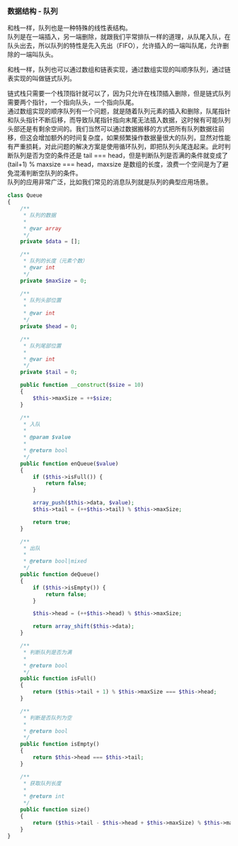 
### 数据结构 - 队列
和栈一样，队列也是一种特殊的线性表结构。  
队列是在一端插入，另一端删除，就跟我们平常排队一样的道理，从队尾入队，在队头出去，所以队列的特性是先入先出（FIFO），允许插入的一端叫队尾，允许删除的一端叫队头。  

和栈一样，队列也可以通过数组和链表实现，通过数组实现的叫顺序队列，通过链表实现的叫做链式队列。  

链式栈只需要一个栈顶指针就可以了，因为只允许在栈顶插入删除，但是链式队列需要两个指针，一个指向队头，一个指向队尾。  
通过数组实现的顺序队列有一个问题，就是随着队列元素的插入和删除，队尾指针和队头指针不断后移，而导致队尾指针指向末尾无法插入数据，这时候有可能队列头部还是有剩余空间的。我们当然可以通过数据搬移的方式把所有队列数据往前移，但这会增加额外的时间复杂度，如果频繁操作数据量很大的队列，显然对性能有严重损耗，对此问题的解决方案是使用循环队列，即把队列头尾连起来。此时判断队列是否为空的条件还是 tail === head，但是判断队列是否满的条件就变成了 (tail+1) % maxsize === head，maxsize 是数组的长度，浪费一个空间是为了避免混淆判断空队列的条件。  
队列的应用非常广泛，比如我们常见的消息队列就是队列的典型应用场景。  
```php
class Queue
{
    /**
     * 队列的数据
     *
     * @var array
     */
    private $data = [];

    /**
     * 队列的长度（元素个数）
     * @var int
     */
    private $maxSize = 0;

    /**
     * 队列头部位置
     *
     * @var int
     */
    private $head = 0;

    /**
     * 队列尾部位置
     *
     * @var int
     */
    private $tail = 0;

    public function __construct($size = 10)
    {
        $this->maxSize = ++$size;
    }

    /**
     * 入队
     *
     * @param $value
     *
     * @return bool
     */
    public function enQueue($value)
    {
        if ($this->isFull()) {
            return false;
        }

        array_push($this->data, $value);
        $this->tail = (++$this->tail) % $this->maxSize;

        return true;
    }

    /**
     * 出队
     *
     * @return bool|mixed
     */
    public function deQueue()
    {
        if ($this->isEmpty()) {
            return false;
        }

        $this->head = (++$this->head) % $this->maxSize;

        return array_shift($this->data);
    }

    /**
     * 判断队列是否为满
     *
     * @return bool
     */
    public function isFull()
    {
        return ($this->tail + 1) % $this->maxSize === $this->head;
    }

    /**
     * 判断是否队列为空
     *
     * @return bool
     */
    public function isEmpty()
    {
        return $this->head === $this->tail;
    }

    /**
     * 获取队列长度
     *
     * @return int
     */
    public function size()
    {
        return ($this->tail - $this->head + $this->maxSize) % $this->maxSize;
    }
}
```